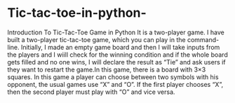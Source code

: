 # Tic-tac-toe-in-python-
Introduction To Tic-Tac-Toe Game in Python  It is a two-player game. I have built a two-player tic-tac-toe game, which you can play in the command-line. Initially, I made an empty game board and then I will take  inputs from the players and I wiill check for the winning condition and if the whole board gets filled and no one wins, I will declare the result as “Tie” and ask users if they want to restart the game.In this game, there is a board with 3×3 squares. In this game a player can choose between two symbols with his opponent, the usual games use “X” and “O”. If the first player chooses “X”, then the second player must play with “O” and vice versa.
